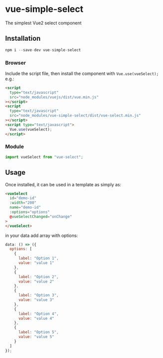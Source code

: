 # vue-simple-select

The simplest Vue2 select component

## Installation

```js
npm i --save-dev vue-simple-select
```

### Browser

Include the script file, then install the component with `Vue.use(vueSelect);` e.g.:

```html
<script
  type="text/javascript"
  src="node_modules/vuejs/dist/vue.min.js"
></script>
<script
  type="text/javascript"
  src="node_modules/vue-simple-select/dist/vue-select.min.js"
></script>
<script type="text/javascript">
  Vue.use(vueSelect);
</script>
```

### Module

```js
import vueSelect from "vue-select";
```

## Usage

Once installed, it can be used in a template as simply as:

```html
<vueSelect
  id="demo-id"
  :width="200"
  name="demo-id"
  :options="options"
  @vueSelectChanged="onChange"
>
</vueSelect>
```

in your data add array with options:

```js
data: () => ({
  options: [
    {
      label: "Option 1",
      value: "value 1"
    },
    {
      label: "Option 2",
      value: "value 2"
    },
    {
      label: "Option 3",
      value: "value 3"
    },
    {
      label: "Option 4",
      value: "value 4"
    },
    {
      label: "Option 5",
      value: "value 5"
    }
  ]
});
```
